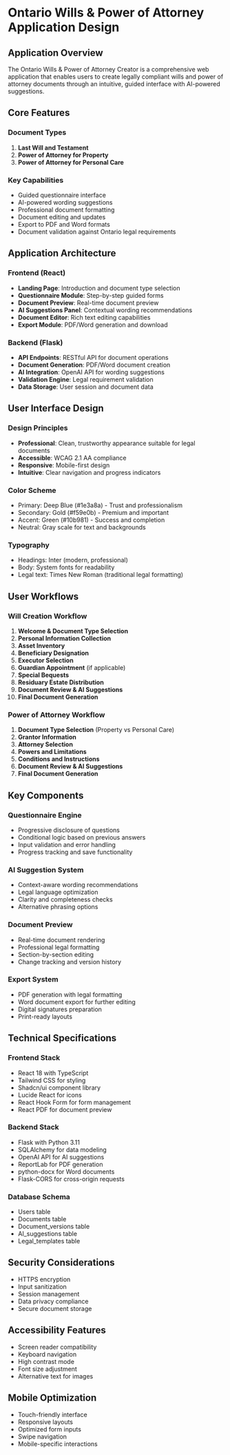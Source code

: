 # Ontario Wills & Power of Attorney Application Design

## Application Overview

The Ontario Wills & Power of Attorney Creator is a comprehensive web application that enables users to create legally compliant wills and power of attorney documents through an intuitive, guided interface with AI-powered suggestions.

## Core Features

### Document Types
1. **Last Will and Testament**
2. **Power of Attorney for Property**
3. **Power of Attorney for Personal Care**

### Key Capabilities
- Guided questionnaire interface
- AI-powered wording suggestions
- Professional document formatting
- Document editing and updates
- Export to PDF and Word formats
- Document validation against Ontario legal requirements

## Application Architecture

### Frontend (React)
- **Landing Page**: Introduction and document type selection
- **Questionnaire Module**: Step-by-step guided forms
- **Document Preview**: Real-time document preview
- **AI Suggestions Panel**: Contextual wording recommendations
- **Document Editor**: Rich text editing capabilities
- **Export Module**: PDF/Word generation and download

### Backend (Flask)
- **API Endpoints**: RESTful API for document operations
- **Document Generation**: PDF/Word document creation
- **AI Integration**: OpenAI API for wording suggestions
- **Validation Engine**: Legal requirement validation
- **Data Storage**: User session and document data

## User Interface Design

### Design Principles
- **Professional**: Clean, trustworthy appearance suitable for legal documents
- **Accessible**: WCAG 2.1 AA compliance
- **Responsive**: Mobile-first design
- **Intuitive**: Clear navigation and progress indicators

### Color Scheme
- Primary: Deep Blue (#1e3a8a) - Trust and professionalism
- Secondary: Gold (#f59e0b) - Premium and important
- Accent: Green (#10b981) - Success and completion
- Neutral: Gray scale for text and backgrounds

### Typography
- Headings: Inter (modern, professional)
- Body: System fonts for readability
- Legal text: Times New Roman (traditional legal formatting)

## User Workflows

### Will Creation Workflow
1. **Welcome & Document Type Selection**
2. **Personal Information Collection**
3. **Asset Inventory**
4. **Beneficiary Designation**
5. **Executor Selection**
6. **Guardian Appointment** (if applicable)
7. **Special Bequests**
8. **Residuary Estate Distribution**
9. **Document Review & AI Suggestions**
10. **Final Document Generation**

### Power of Attorney Workflow
1. **Document Type Selection** (Property vs Personal Care)
2. **Grantor Information**
3. **Attorney Selection**
4. **Powers and Limitations**
5. **Conditions and Instructions**
6. **Document Review & AI Suggestions**
7. **Final Document Generation**

## Key Components

### Questionnaire Engine
- Progressive disclosure of questions
- Conditional logic based on previous answers
- Input validation and error handling
- Progress tracking and save functionality

### AI Suggestion System
- Context-aware wording recommendations
- Legal language optimization
- Clarity and completeness checks
- Alternative phrasing options

### Document Preview
- Real-time document rendering
- Professional legal formatting
- Section-by-section editing
- Change tracking and version history

### Export System
- PDF generation with legal formatting
- Word document export for further editing
- Digital signatures preparation
- Print-ready layouts

## Technical Specifications

### Frontend Stack
- React 18 with TypeScript
- Tailwind CSS for styling
- Shadcn/ui component library
- Lucide React for icons
- React Hook Form for form management
- React PDF for document preview

### Backend Stack
- Flask with Python 3.11
- SQLAlchemy for data modeling
- OpenAI API for AI suggestions
- ReportLab for PDF generation
- python-docx for Word documents
- Flask-CORS for cross-origin requests

### Database Schema
- Users table
- Documents table
- Document_versions table
- AI_suggestions table
- Legal_templates table

## Security Considerations
- HTTPS encryption
- Input sanitization
- Session management
- Data privacy compliance
- Secure document storage

## Accessibility Features
- Screen reader compatibility
- Keyboard navigation
- High contrast mode
- Font size adjustment
- Alternative text for images

## Mobile Optimization
- Touch-friendly interface
- Responsive layouts
- Optimized form inputs
- Swipe navigation
- Mobile-specific interactions

